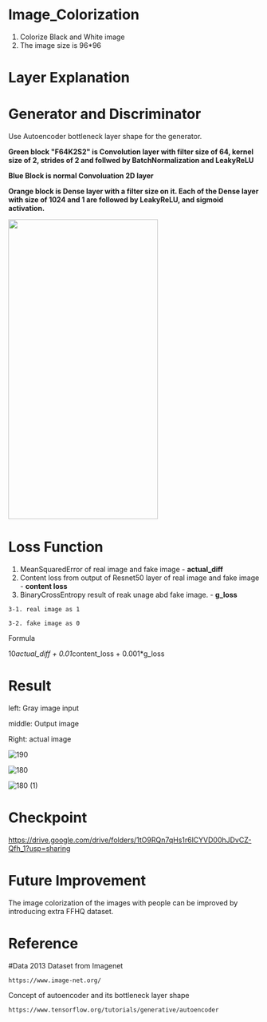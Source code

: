 # Image_Colorization
  1. Colorize Black and White image
  2. The image size is 96*96


# Layer Explanation

  # Generator and Discriminator
  
  Use Autoencoder bottleneck layer shape for the generator. 
  
  **Green block "F64K2S2" is Convolution layer with filter size of 64, kernel size of 2, strides of 2 and follwed by BatchNormalization and LeakyReLU**
  
 **Blue Block is normal Convoluation 2D layer**
 
 **Orange block is Dense layer with a filter size on it. Each of the Dense layer with size of 1024 and 1 are followed by LeakyReLU, and sigmoid activation.**
  
  <img src="https://user-images.githubusercontent.com/111392592/188504365-ea1a257b-126d-49c5-9859-92f896389f7c.png" width = "300" height = "600">

  
  
  
 # Loss Function
 
  1. MeanSquaredError of real image and fake image -  **actual_diff**
  2. Content loss from output of Resnet50 layer of real image and fake image - **content loss**
  3. BinaryCrossEntropy result of reak unage abd fake image. - **g_loss**
  
    3-1. real image as 1
    
    3-2. fake image as 0
    
  Formula
  
  10*actual_diff + 0.01*content_loss + 0.001*g_loss
     

# Result

left: Gray image input

middle: Output image

Right: actual image


![190](https://user-images.githubusercontent.com/111392592/188255449-183a4c7d-5b7e-4eca-9acd-7ff0ab756453.png)

![180](https://user-images.githubusercontent.com/111392592/188255581-87bd70aa-3853-4b6c-a711-6cc987256742.png)

![180 (1)](https://user-images.githubusercontent.com/111392592/188256181-781eaea4-2fc2-4422-84d5-d8164ebac4c9.png)


# Checkpoint
  
  https://drive.google.com/drive/folders/1tO9RQn7qHs1r6lCYVD00hJDvCZ-Qfh_1?usp=sharing
  
  
# Future Improvement

  The image colorization of the images with people can be improved by introducing extra FFHQ dataset.
  
  
# Reference

  #Data
  2013 Dataset from Imagenet
  
    https://www.image-net.org/
    
    
  Concept of autoencoder and its bottleneck layer shape
  
    https://www.tensorflow.org/tutorials/generative/autoencoder
  
